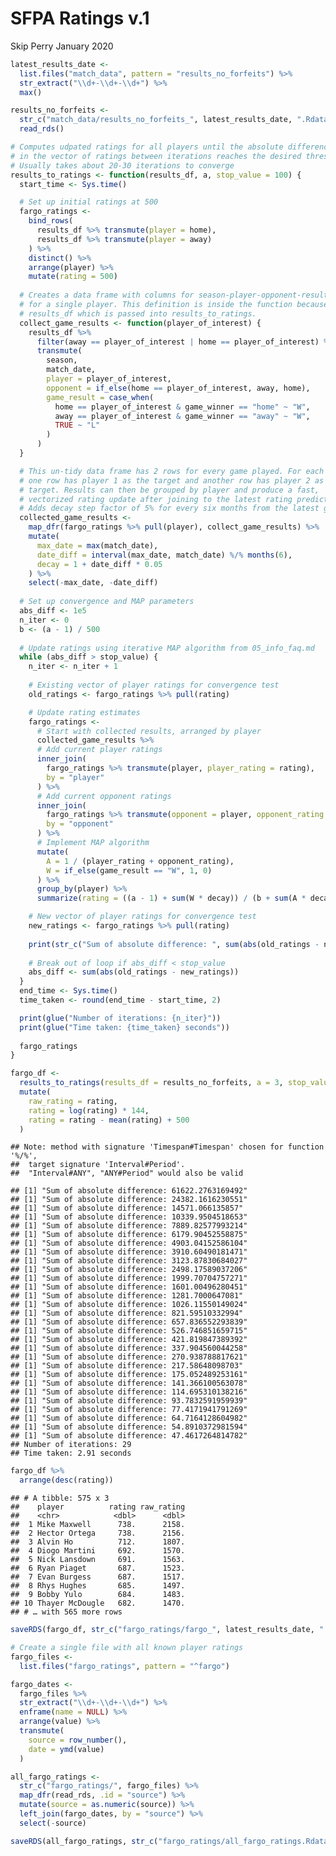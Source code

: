 SFPA Ratings v.1
================
Skip Perry
January 2020

``` r
latest_results_date <- 
  list.files("match_data", pattern = "results_no_forfeits") %>% 
  str_extract("\\d+-\\d+-\\d+") %>% 
  max()

results_no_forfeits <- 
  str_c("match_data/results_no_forfeits_", latest_results_date, ".Rdata") %>% 
  read_rds()

# Computes udpated ratings for all players until the absolute difference 
# in the vector of ratings between iterations reaches the desired threshold
# Usually takes about 20-30 iterations to converge
results_to_ratings <- function(results_df, a, stop_value = 100) {
  start_time <- Sys.time()

  # Set up initial ratings at 500
  fargo_ratings <- 
    bind_rows(
      results_df %>% transmute(player = home), 
      results_df %>% transmute(player = away)
    ) %>% 
    distinct() %>% 
    arrange(player) %>% 
    mutate(rating = 500)
  
  # Creates a data frame with columns for season-player-opponent-result-decay 
  # for a single player. This definition is inside the function because it uses 
  # results_df which is passed into results_to_ratings.
  collect_game_results <- function(player_of_interest) {
    results_df %>% 
      filter(away == player_of_interest | home == player_of_interest) %>% 
      transmute(
        season,
        match_date,
        player = player_of_interest,
        opponent = if_else(home == player_of_interest, away, home),
        game_result = case_when(
          home == player_of_interest & game_winner == "home" ~ "W",
          away == player_of_interest & game_winner == "away" ~ "W",
          TRUE ~ "L"
        )
      )
  }

  # This un-tidy data frame has 2 rows for every game played. For each game, 
  # one row has player 1 as the target and another row has player 2 as the 
  # target. Results can then be grouped by player and produce a fast,
  # vectorized rating update after joining to the latest rating predictions. 
  # Adds decay step factor of 5% for every six months from the latest game. 
  collected_game_results <- 
    map_dfr(fargo_ratings %>% pull(player), collect_game_results) %>% 
    mutate(
      max_date = max(match_date),
      date_diff = interval(max_date, match_date) %/% months(6),
      decay = 1 + date_diff * 0.05
    ) %>% 
    select(-max_date, -date_diff)
  
  # Set up convergence and MAP parameters 
  abs_diff <- 1e5
  n_iter <- 0
  b <- (a - 1) / 500
  
  # Update ratings using iterative MAP algorithm from 05_info_faq.md
  while (abs_diff > stop_value) {
    n_iter <- n_iter + 1
    
    # Existing vector of player ratings for convergence test
    old_ratings <- fargo_ratings %>% pull(rating)

    # Update rating estimates
    fargo_ratings <- 
      # Start with collected results, arranged by player 
      collected_game_results %>%
      # Add current player ratings
      inner_join(
        fargo_ratings %>% transmute(player, player_rating = rating), 
        by = "player"
      ) %>% 
      # Add current opponent ratings
      inner_join(
        fargo_ratings %>% transmute(opponent = player, opponent_rating = rating), 
        by = "opponent"
      ) %>% 
      # Implement MAP algorithm 
      mutate(
        A = 1 / (player_rating + opponent_rating),
        W = if_else(game_result == "W", 1, 0)
      ) %>% 
      group_by(player) %>% 
      summarize(rating = ((a - 1) + sum(W * decay)) / (b + sum(A * decay)))

    # New vector of player ratings for convergence test
    new_ratings <- fargo_ratings %>% pull(rating) 
    
    print(str_c("Sum of absolute difference: ", sum(abs(old_ratings - new_ratings))))
    
    # Break out of loop if abs_diff < stop_value
    abs_diff <- sum(abs(old_ratings - new_ratings))
  }
  end_time <- Sys.time()
  time_taken <- round(end_time - start_time, 2)

  print(glue("Number of iterations: {n_iter}"))
  print(glue("Time taken: {time_taken} seconds"))
  
  fargo_ratings
}
```

``` r
fargo_df <- 
  results_to_ratings(results_df = results_no_forfeits, a = 3, stop_value = 50) %>% 
  mutate(
    raw_rating = rating,
    rating = log(rating) * 144,
    rating = rating - mean(rating) + 500
  )
```

    ## Note: method with signature 'Timespan#Timespan' chosen for function '%/%',
    ##  target signature 'Interval#Period'.
    ##  "Interval#ANY", "ANY#Period" would also be valid

    ## [1] "Sum of absolute difference: 61622.2763169492"
    ## [1] "Sum of absolute difference: 24382.1616230551"
    ## [1] "Sum of absolute difference: 14571.066135857"
    ## [1] "Sum of absolute difference: 10339.9504518653"
    ## [1] "Sum of absolute difference: 7889.82577993214"
    ## [1] "Sum of absolute difference: 6179.90452558875"
    ## [1] "Sum of absolute difference: 4903.04152586104"
    ## [1] "Sum of absolute difference: 3910.60490181471"
    ## [1] "Sum of absolute difference: 3123.87830684027"
    ## [1] "Sum of absolute difference: 2498.17589037206"
    ## [1] "Sum of absolute difference: 1999.70704757271"
    ## [1] "Sum of absolute difference: 1601.00496280451"
    ## [1] "Sum of absolute difference: 1281.7000647081"
    ## [1] "Sum of absolute difference: 1026.11550149024"
    ## [1] "Sum of absolute difference: 821.59510332994"
    ## [1] "Sum of absolute difference: 657.836552293839"
    ## [1] "Sum of absolute difference: 526.746851659715"
    ## [1] "Sum of absolute difference: 421.819847389392"
    ## [1] "Sum of absolute difference: 337.904560044258"
    ## [1] "Sum of absolute difference: 270.938788817621"
    ## [1] "Sum of absolute difference: 217.58648098703"
    ## [1] "Sum of absolute difference: 175.052489253161"
    ## [1] "Sum of absolute difference: 141.366100563078"
    ## [1] "Sum of absolute difference: 114.695310138216"
    ## [1] "Sum of absolute difference: 93.7832591959939"
    ## [1] "Sum of absolute difference: 77.4171941791269"
    ## [1] "Sum of absolute difference: 64.7164128604982"
    ## [1] "Sum of absolute difference: 54.8910372981594"
    ## [1] "Sum of absolute difference: 47.4617264814782"
    ## Number of iterations: 29
    ## Time taken: 2.91 seconds

``` r
fargo_df %>% 
  arrange(desc(rating))
```

    ## # A tibble: 575 x 3
    ##    player          rating raw_rating
    ##    <chr>            <dbl>      <dbl>
    ##  1 Mike Maxwell      738.      2158.
    ##  2 Hector Ortega     738.      2156.
    ##  3 Alvin Ho          712.      1807.
    ##  4 Diogo Martini     692.      1570.
    ##  5 Nick Lansdown     691.      1563.
    ##  6 Ryan Piaget       687.      1523.
    ##  7 Evan Burgess      687.      1517.
    ##  8 Rhys Hughes       685.      1497.
    ##  9 Bobby Yulo        684.      1483.
    ## 10 Thayer McDougle   682.      1470.
    ## # … with 565 more rows

``` r
saveRDS(fargo_df, str_c("fargo_ratings/fargo_", latest_results_date, ".Rdata"))
```

``` r
# Create a single file with all known player ratings
fargo_files <- 
  list.files("fargo_ratings", pattern = "^fargo")

fargo_dates <- 
  fargo_files %>% 
  str_extract("\\d+-\\d+-\\d+") %>% 
  enframe(name = NULL) %>% 
  arrange(value) %>% 
  transmute(
    source = row_number(),
    date = ymd(value)
  )

all_fargo_ratings <- 
  str_c("fargo_ratings/", fargo_files) %>% 
  map_dfr(read_rds, .id = "source") %>% 
  mutate(source = as.numeric(source)) %>% 
  left_join(fargo_dates, by = "source") %>% 
  select(-source)

saveRDS(all_fargo_ratings, str_c("fargo_ratings/all_fargo_ratings.Rdata"))
```
